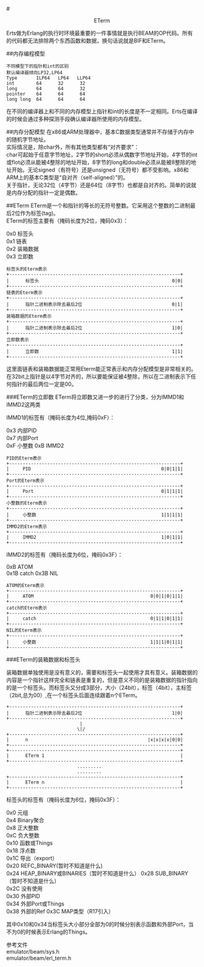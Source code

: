 #<center>ETerm</center>

Erts做为Erlang的执行时环境最重要的一件事情就是执行BEAM的OP代码。所有的代码都无法排除两个东西函数和数据，换句话说就是BIF和ETerm。

##内存编程模型

	不同模型下的指针和int的区别	
	默认编译器倾向LP32,LP64
	Type	   ILP64   LP64   LLP64
	int 	   64      32      32
	long 	   64      64      32
	pointer    64      64      64
	long long  64      64      64

在不同的编译器上和不同的内存模型上指针和int的长度是不一定相同。Erts在编译的时候会通过多种探测手段确认编译器所使用的内存模型。

##内存分配模型
在x86或ARM处理器中，基本C数据类型通常并不存储于内存中的随机字节地址。	
实际情况是，除char外，所有其他类型都有“对齐要求”：	
char可起始于任意字节地址，2字节的short必须从偶数字节地址开始，4字节的int或flot必须从能被4整除的地址开始，8字节的long和double必须从能被8整除的地址开始。无论signed（有符号）还是unsigned（无符号）都不受影响。x86和ARM上的基本C类型是“自对齐（self-aligned）”的。		
关于指针，无论32位（4字节）还是64位（8字节）也都是自对齐的。简单的说就是内存分配的指针一定是偶数。

##ETerm
ETerm是一个和指针的等长的无符号整数。它采用这个整数的二进制最后2位作为标签(tag)。	
ETerm的标签主要有（掩码长度为2位，掩码0x3）：	
	
0x0 标签头		
0x1 链表	
0x2 装箱数据	
0x3	立即数

	标签头的Eterm表示
	+---------------------------------------------------------------+
	|      标签头                                                 0|0|
	+---------------------------------------------------------------+
	链表的Eterm表示
	+---------------------------------------------------------------+
	|      指针二进制表示除去最后2位                                 0|1|
	+---------------------------------------------------------------+
	装箱数据的Eterm表示
	+---------------------------------------------------------------+
	|      指针二进制表示除去最后2位                                 1|0|
	+---------------------------------------------------------------+
	立即数表示
    +---------------------------------------------------------------+
	|      立即数                                                 1|1|
	+---------------------------------------------------------------+

这里面链表和装箱数据能正常用Eterm能正常表示和内存分配模型是非常相关的。在32bit上指针是以4字节对齐的，所以要能保证被4整除，所以在二进制表示下任何指针的最后两位一定是00。

###ETerm的立即数
ETerm将立即数又进一步的进行了分类，分为IMMD1和IMMD2这两类

IMMD1的标签有（掩码长度为4位,掩码0xF）：

0x3 内部PID		
0x7 内部Port	
0xF 小整数	
0xB IMMD2

	PID的Eterm表示
	+---------------------------------------------------------------+
	|     PID                                                0|0|1|1|
	+---------------------------------------------------------------+
	Port的Eterm表示
    +---------------------------------------------------------------+
	|     Port                                               0|1|1|1|
	+---------------------------------------------------------------+
	小整数的Eterm表示
	+---------------------------------------------------------------+
	|     小整数                                              1|1|1|1|
	+---------------------------------------------------------------+
	IMMD2的Eterm表示
    +---------------------------------------------------------------+
	|     IMMD2                                              1|0|1|1|
	+---------------------------------------------------------------+

IMMD2的标签有（掩码长度为6位，掩码0x3F）：

0xB ATOM	
0x1B catch
0x3B NIL

	ATOM的Eterm表示
	+---------------------------------------------------------------+
	|     ATOM                                           0|0|1|0|1|1|
	+---------------------------------------------------------------+
	catch的Eterm表示
    +---------------------------------------------------------------+
	|     catch                                          0|1|1|0|1|1|
	+---------------------------------------------------------------+
	NIL的Eterm表示
	+---------------------------------------------------------------+
	|     小整数                                          1|1|1|0|1|1|
	+---------------------------------------------------------------+


###ETerm的装箱数据和标签头

装箱数据单独使用是没有意义的，需要和标签头一起使用才具有意义。装箱数据的内容是一个指针这样完全和链表是重复的，但是意义不同的是装箱数据的指针指向的是一个标签头。而标签头又分成3部分，大小（24bit），标签（4bit），主标签（2bit,总为00）,在一个标签头后面连续跟着n个ETerm。


	+---------------------------------------------------------------+
	|      指针二进制表示除去最后2位                                 1|0|
	+---------------------------------------------------------------+
							   |
						      \|/            
	+---------------------------------------------------------------+
	|      n                                            |x|x|x|x|0|0|
	+---------------------------------------------------------------+
	+---------------------------------------------------------------+
	|      ETerm 1                                                  |
	+---------------------------------------------------------------+
                              .........
                              .........
    +---------------------------------------------------------------+
	|      ETerm n                                                  |
	+---------------------------------------------------------------+
	
标签头的标签有（掩码长度为6位，掩码0x3F）：	

0x0 元组	
0x4 Binary聚合	
0x8 正大整数	
0xC 负大整数	
0x10 函数或Things		
0x18 浮点数	
0x1C 导出（export）		
0x20 REFC_BINARY(暂时不知道是什么)	
0x24 HEAP_BINARY或BINARIES（暂时不知道是什么）	
0x28 SUB_BINARY（暂时不知道是什么）	
0x2C 没有使用	
0x30 外部PID	
0x34 外部Port或Things	
0x38 外部的Ref	
0x3C MAP类型（R17引入）


其中0x10和0x34当标签头大小部分全部为0的时候分别表示函数和外部Port，当不为0的时候表示Erlang的Things。

参考文件	
emulator/beam/sys.h		
emulator/beam/erl_term.h	

